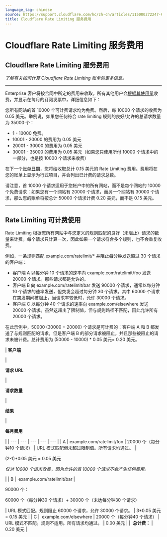 ```yaml
---
language_tag: chinese
source: https://support.cloudflare.com/hc/zh-cn/articles/115000272247-Cloudflare-Rate-Limiting-%E6%9C%8D%E5%8A%A1%E8%B4%B9%E7%94%A8
title: Cloudflare Rate Limiting 服务费用
---
```


# Cloudflare Rate Limiting 服务费用

## Cloudflare Rate Limiting 服务费用

_了解有关如何计算 Cloudflare Rate Limiting 账单的更多信息。_

___

Enterprise 客户将按合同中所定的费用来收取。所有其他用户会[根据其使用量](https://support.cloudflare.com/hc/en-us/articles/115004555148)收费，并显示在每月的订阅发票中，详细信息如下：

您所有网站的首 10000 个可计费请求均为免费。然后，每 10000 个请求的收费为 0.05 美元。举例说，如果您任何符合 rate limiting 规则的良好/允许的总请求数量为 35000 个：

-   1 - 10000 免费。
-   10001 - 20000 的费用为 0.05 美元
-   20001 - 30000 的费用为 0.05 美元
-   30001 - 35000 的费用为 0.05 美元（如果您只使用所付 10000 个请求中的一部分，也是按 10000 个请求来收费）

在下一个[账单日期](https://support.cloudflare.com/hc/en-us/articles/200170286-How-does-CloudFlare-s-billing-for-apps-and-paid-plans-work-#section2)，您将给收取总计 0.15 美元的 Rate Limiting 费用。费用将在您的账单上显示为行式项目，并会列出已计费的请求总数。

请注意，首 10000 个请求适用于您帐户中的所有网站，而不是每个网站的 10000 个免费请求：如果您有一个网站有 20000 个请求，而另一个网站有 30000 个请求，那么您的账单将按总计 50000 个请求计费 0.20 美元，而不是 0.15 美元。

___

## Rate Limiting 可计费使用

Rate Limiting 根据您所有网站中与您定义的规则匹配的良好（未阻止）请求的数量来计费。每个请求只计算一次，因此如果一个请求符合多个规则，也不会重复收费。

例如，一条规则匹配 example.com/ratelimit/\* 并阻止每分钟发送超过 30 个请求的客户端：

-   客户端 A 以每分钟 10 个请求的速率向 example.com/ratelimit/foo 发送 20000 个请求。那些请求都是允许的。
-   客户端 B 向 example.com/ratelimit/bar 发送 90000 个请求，通常以每分钟 10 个请求的速率发送，但突发会超过每分钟 30 个请求。其中 60000 个请求在突发期间被阻止，当请求率较低时，允许 30000 个请求。
-   客户端 C 以每分钟 40 个请求的速率向 example.com/elsewhere 发送 20000 个请求。虽然这超出了限制值，但与规则路径不匹配，因此允许所有 20000 个请求。

在此示例中，50000 (30000 + 20000) 个请求是可计费的：客户端 A 和 B 都发送了与规则匹配的请求，但是客户端 B 的部分请求被阻止，并且那些被阻止的请求未被计费。总计费用为 (50000 - 10000) \* 0.05 美元= 0.20 美元。

| 
**客户端**

 | 

**请求 URL**

 | 

**请求数量**

 | 

**结果**

 | 

**每月费用**

 |
| --- | --- | --- | --- | --- |
| A | example.com/ratelimit/foo | 20000 个（每分钟10 个请求） | URL 模式匹配但未超过限制值。所有请求均通过。 | 

(2-1)\*0.05 美元 = 0.05 美元

_仅对 10000 个请求收费，因为允许的首 10000 个请求不会产生任何费用。_

 |
| B |  example.com/ratelimit/bar | 

90000 个：

60000 个（每分钟30 个请求）+ 30000 个（未达每分钟30 个请求）

 | URL 模式匹配。规则阻止 60000 个请求，允许 30000 个请求。 | 3\*0.05 美元 = 0.15 美元 |
| C |  example.com/elsewhere | 20000 个（每分钟40 个请求） | URL 模式不匹配。规则不适用。所有请求均通过。 | 0.00 美元 |
|  **总计费：** | 0.20 美元 |
